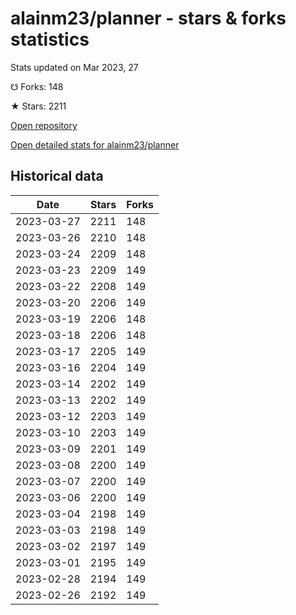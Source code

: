 # alainm23/planner - stars & forks statistics

Stats updated on Mar 2023, 27

☋ Forks: 148

★ Stars: 2211

[Open repository](https://github.com/alainm23/planner)

[Open detailed stats for alainm23/planner](https://reviewgithub.com/rep/alainm23/planner)

## Historical data
| Date | Stars | Forks |
|------|-------|-------|
| 2023-03-27 | 2211 | 148 | 
| 2023-03-26 | 2210 | 148 | 
| 2023-03-24 | 2209 | 148 | 
| 2023-03-23 | 2209 | 149 | 
| 2023-03-22 | 2208 | 149 | 
| 2023-03-20 | 2206 | 149 | 
| 2023-03-19 | 2206 | 148 | 
| 2023-03-18 | 2206 | 148 | 
| 2023-03-17 | 2205 | 149 | 
| 2023-03-16 | 2204 | 149 | 
| 2023-03-14 | 2202 | 149 | 
| 2023-03-13 | 2202 | 149 | 
| 2023-03-12 | 2203 | 149 | 
| 2023-03-10 | 2203 | 149 | 
| 2023-03-09 | 2201 | 149 | 
| 2023-03-08 | 2200 | 149 | 
| 2023-03-07 | 2200 | 149 | 
| 2023-03-06 | 2200 | 149 | 
| 2023-03-04 | 2198 | 149 | 
| 2023-03-03 | 2198 | 149 | 
| 2023-03-02 | 2197 | 149 | 
| 2023-03-01 | 2195 | 149 | 
| 2023-02-28 | 2194 | 149 | 
| 2023-02-26 | 2192 | 149 | 

